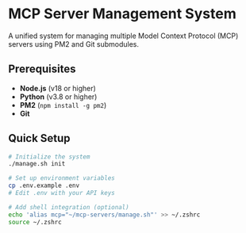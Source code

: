 # MCP Server Management System

A unified system for managing multiple Model Context Protocol (MCP) servers using PM2 and Git submodules.

## Prerequisites

- **Node.js** (v18 or higher)
- **Python** (v3.8 or higher)
- **PM2** (`npm install -g pm2`)
- **Git**

## Quick Setup

```bash
# Initialize the system
./manage.sh init

# Set up environment variables
cp .env.example .env
# Edit .env with your API keys

# Add shell integration (optional)
echo 'alias mcp="~/mcp-servers/manage.sh"' >> ~/.zshrc
source ~/.zshrc

